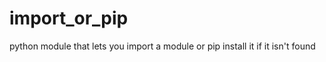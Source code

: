 import_or_pip
=============

python module that lets you import a module or pip install it if it isn't found